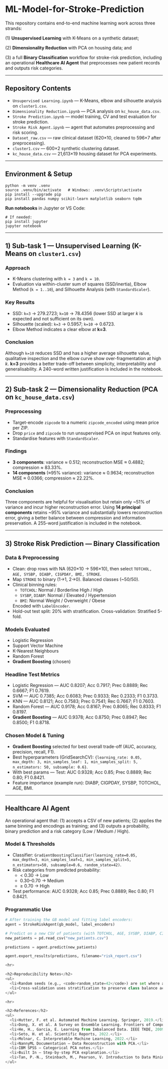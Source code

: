 <h1>ML-Model-for-Stroke-Prediction</h1>

<p>
This repository contains end-to-end machine learning work across three strands:
  
(1) <strong>Unsupervised Learning</strong> with K-Means on a synthetic dataset;

(2) <strong>Dimensionality Reduction</strong> with PCA on housing data; and

(3) a full <strong>Binary Classification</strong> workflow for stroke-risk prediction, including an
operational <strong>Healthcare AI Agent</strong> that preprocesses new patient records and outputs risk categories.
</p>

<hr>

<h2>Repository Contents</h2>
<ul>
  <li><code>Unsupervised Learning.ipynb</code> — K-Means, elbow and silhouette analysis on <code>cluster1.csv</code>.</li>
  <li><code>Dimensionality Reduction.ipynb</code> — PCA analysis on <code>kc_house_data.csv</code>.</li>
  <li><code>Stroke Prediction.ipynb</code> — model training, CV and test evaluation for stroke prediction.</li>
  <li><code>Stroke Risk Agent.ipynb</code> — agent that automates preprocessing and risk scoring.</li>
  <li><code>Dataset_raw.csv</code> — raw clinical dataset (620×10, cleaned to 596×7 after preprocessing).</li>
  <li><code>cluster1.csv</code> — 600×2 synthetic clustering dataset.</li>
  <li><code>kc_house_data.csv</code> — 21,613×19 housing dataset for PCA experiments.</li>
</ul>

<hr>

<h2>Environment & Setup</h2>
<pre><code>python -m venv .venv
source .venv/bin/activate   # Windows: .venv\Scripts\activate
pip install --upgrade pip
pip install pandas numpy scikit-learn matplotlib seaborn tqdm
</code></pre>

<p><strong>Run notebooks</strong> in Jupyter or VS Code:</p>
<pre><code># If needed:
pip install jupyter
jupyter notebook
</code></pre>

<hr>

<h2>1) Sub-task 1 — Unsupervised Learning (K-Means on <code>cluster1.csv</code>)</h2>

<h3>Approach</h3>
<ul>
  <li>K-Means clustering with <code>k = 3</code> and <code>k = 10</code>.</li>
  <li>Evaluation via within-cluster sum of squares (SSD/inertia), Elbow Method (<code>k = 1..10</code>), and Silhouette Analysis (with <code>StandardScaler</code>).</li>
</ul>

<h3>Key Results</h3>
<ul>
  <li>SSD: <code>k=3</code> → 279.2723; <code>k=10</code> → 78.4356 (lower SSD at larger <em>k</em> is expected and not sufficient on its own).</li>
  <li>Silhouette (scaled): <code>k=3</code> → 0.5957; <code>k=10</code> → 0.6723.</li>
  <li>Elbow Method indicates a clear elbow at <strong>k=3</strong>.</li>
</ul>

<h3>Conclusion</h3>
<p>
Although <code>k=10</code> reduces SSD and has a higher average silhouette value, qualitative inspection and the elbow curve
show over-fragmentation at high <em>k</em>. <strong>k=3</strong> provides a better trade-off between simplicity, interpretability and generalisability.
A 240-word written justification is included in the notebook.
</p>

<hr>

<h2>2) Sub-task 2 — Dimensionality Reduction (PCA on <code>kc_house_data.csv</code>)</h2>

<h3>Preprocessing</h3>
<ul>
  <li>Target-encode <code>zipcode</code> to a numeric <code>zipcode_encoded</code> using mean price per ZIP.</li>
  <li>Drop <code>price</code> and <code>zipcode</code> to run unsupervised PCA on input features only.</li>
  <li>Standardise features with <code>StandardScaler</code>.</li>
</ul>

<h3>Findings</h3>
<ul>
  <li><strong>3 components</strong>: variance ≈ 0.512; reconstruction MSE ≈ 0.4882; compression ≈ 83.33%.</li>
  <li><strong>14 components</strong> (≈95% variance): variance ≈ 0.9634; reconstruction MSE ≈ 0.0366; compression ≈ 22.22%.</li>
</ul>

<h3>Conclusion</h3>
<p>
Three components are helpful for visualisation but retain only ~51% of variance and incur higher reconstruction error.
Using <strong>14 principal components</strong> retains ~95% variance and substantially lowers reconstruction error, giving a better balance
between compression and information preservation. A 255-word justification is included in the notebook.
</p>

<hr>

<h2>3) Stroke Risk Prediction — Binary Classification</h2>

<h3>Data & Preprocessing</h3>
<ul>
  <li>Clean: drop rows with NA (620×10 → 596×10), then select <code>TOTCHOL, AGE, SYSBP, DIABP, CIGPDAY, BMI, STROKE</code>.</li>
  <li>Map <code>STROKE</code> to binary (1→1, 2→0). Balanced classes (~50/50).</li>
  <li>Clinical binning rules:
    <ul>
      <li><code>TOTCHOL</code>: Normal / Borderline High / High</li>
      <li><code>SYSBP</code>, <code>DIABP</code>: Normal / Elevated / Hypertension</li>
      <li><code>BMI</code>: Normal Weight / Overweight / Obese</li>
    </ul>
    Encoded with <code>LabelEncoder</code>.
  </li>
  <li>Hold-out test split: 20% with stratification. Cross-validation: Stratified 5-fold.</li>
</ul>

<h3>Models Evaluated</h3>
<ul>
  <li>Logistic Regression</li>
  <li>Support Vector Machine</li>
  <li>K-Nearest Neighbours</li>
  <li>Random Forest</li>
  <li><strong>Gradient Boosting</strong> (chosen)</li>
</ul>

<h3>Headline Test Metrics</h3>
<ul>
  <li>Logistic Regression — AUC 0.8207; Acc 0.7917; Prec 0.8889; Rec 0.6667; F1 0.7619.</li>
  <li>SVM — AUC 0.7385; Acc 0.6083; Prec 0.9333; Rec 0.2333; F1 0.3733.</li>
  <li>KNN — AUC 0.8121; Acc 0.7583; Prec 0.7541; Rec 0.7667; F1 0.7603.</li>
  <li>Random Forest — AUC 0.9178; Acc 0.8167; Prec 0.8065; Rec 0.8333; F1 0.8197.</li>
  <li><strong>Gradient Boosting</strong> — AUC 0.9378; Acc 0.8750; Prec 0.8947; Rec 0.8500; F1 0.8718.</li>
</ul>

<h3>Chosen Model & Tuning</h3>
<ul>
  <li><strong>Gradient Boosting</strong> selected for best overall trade-off (AUC, accuracy, precision, recall, F1).</li>
  <li>Best hyperparameters (GridSearchCV):
    <code>{learning_rate: 0.05, max_depth: 3, min_samples_leaf: 1, min_samples_split: 5, n_estimators: 50, subsample: 0.6}</code>.
  </li>
  <li>With best params — Test: AUC 0.9328; Acc 0.85; Prec 0.8889; Rec 0.80; F1 0.8421.</li>
  <li>Feature importance (example run): DIABP, CIGPDAY, SYSBP, TOTCHOL, AGE, BMI.</li>
</ul>

<hr>

<h2>Healthcare AI Agent</h2>

<p>
An operational agent that:
(1) accepts a CSV of new patients;
(2) applies the same binning and encodings as training; and
(3) outputs a probability, binary prediction and a risk category (Low / Medium / High).
</p>

<h3>Model & Thresholds</h3>
<ul>
  <li>Classifier: <code>GradientBoostingClassifier(learning_rate=0.05, max_depth=3, min_samples_leaf=1, min_samples_split=5, n_estimators=50, subsample=0.6, random_state=42)</code>.</li>
  <li>Risk categories from predicted probability:
    <ul>
      <li>&lt; 0.30 → Low</li>
      <li>0.30–0.70 → Medium</li>
      <li>&ge; 0.70 → High</li>
    </ul>
  </li>
  <li>Test performance: AUC 0.9328; Acc 0.85; Prec 0.8889; Rec 0.80; F1 0.8421.</li>
</ul>

### Programmatic Use

```python
# After training the GB model and fitting label encoders:
agent = StrokeRiskAgent(gb_model, label_encoders)

# Predict on a new CSV of patients (with TOTCHOL, AGE, SYSBP, DIABP, CIGPDAY, BMI):
new_patients = pd.read_csv("new_patients.csv")

predictions = agent.predict(new_patients)

agent.export_results(predictions, filename="risk_report.csv")

<hr>

<h2>Reproducibility Notes</h2>
<ul>
  <li>Random seeds (e.g., <code>random_state=42</code>) are set where applicable, but PCA and some algorithms may still show slight variation.</li>
  <li>Cross-validation uses stratification to preserve class balance across folds.</li>
</ul>

<hr>

<h2>References</h2>
<ul>
  <li>Hutter, F. et al. Automated Machine Learning. Springer, 2019.</li>
  <li>Dong, X. et al. A Survey on Ensemble Learning. Frontiers of Computer Science, 2019.</li>
  <li>He, H., Garcia, E. Learning from Imbalanced Data. IEEE TKDE, 2009.</li>
  <li>Seto, H. et al. Scientific Reports, 2022.</li>
  <li>Molnar, C. Interpretable Machine Learning, 2022.</li>
  <li>NannyML Documentation — Data Reconstruction with PCA.</li>
  <li>IBM SPSS — Categorical PCA notes.</li>
  <li>Built In — Step-by-step PCA explanation.</li>
  <li>Tan, P.-N., Steinbach, M., Pearson, V. Introduction to Data Mining.</li>
</ul>
